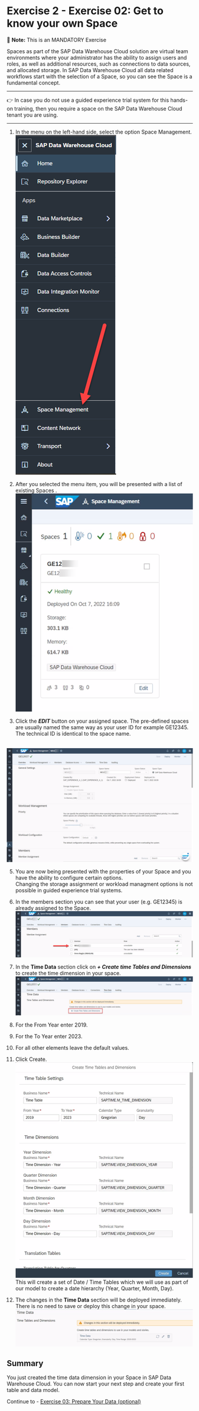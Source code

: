 # Exercise 2 - Exercise 02: Get to know your own Space

:memo: **Note:** This is an MANDATORY Exercise

Spaces as part of the SAP Data Warehouse Cloud solution are virtual team environments where your administrator has the ability to assign users and roles, as well as additional resources, such as connections to data sources, and allocated storage.  In SAP Data Warehouse Cloud all data related workflows start with the selection of a Space, so you can see the Space is a fundamental concept.

---

:point_right: In case you do not use a guided experience trial system for this hands-on training, then you require a space on the SAP Data Warehouse Cloud tenant you are using. 

---

1. In the menu on the left-hand side, select the option Space Management.
<br>![](images/00_00_0021.png)

2. After you selected the menu item, you will be presented with a list of existing Spaces .
<br>![](images/00_00_0023.png)

4. Click the ***EDIT*** button on your assigned space. 
The pre-defined spaces are usually named the same way as your user ID for example GE12345. The technical ID is identical to the space name. 

<br>![](images/00_00_0024.png)

5. You are now being presented with the properties of your Space and you have the ability to configure certain options. <br>Changing the storage assignment or workload managment options is not possible in guided experience trial systems. 

6. In the members section you can see that your user (e.g. GE12345) is already assigned to the Space.
<br>![](images/00_00_0026.png)

7. In the **Time Data** section click on ***+ Create time Tables and Dimensions*** to create the time dimension in your space.
<br>![](images/00_00_0028.png)

8. For the From Year enter 2019.
9. For the To Year enter 2023.
10. For all other elements leave the default values.
11. Click Create.
<br>![](images/00_00_0027.png)
<br>This will create a set of Date / Time Tables which we will use as part of our model to create a date hierarchy
(Year, Quarter, Month, Day).

12. The changes in the **Time Data** section will be deployed immediately. There is no need to save or deploy this change in your space. 
<br>![](images/00_00_0030.png)

## Summary

You just created the time data dimension in your Space in SAP Data Warehouse Cloud. You can now start your next step and
create your first table and data model.

Continue to - [Exercise 03: Prepare Your Data (optional) ](../ex03/README.md)
